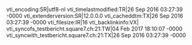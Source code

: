 vti_encoding:SR|utf8-nl
vti_timelastmodified:TR|26 Sep 2016 03:27:39 -0000
vti_extenderversion:SR|12.0.0.0
vti_cacheddtm:TX|26 Sep 2016 03:27:39 -0000
vti_filesize:IR|16
vti_backlinkinfo:VX|
vti_syncofs_testbericht.square7.ch\:21:TW|04 Feb 2017 18:10:07 -0000
vti_syncwith_testbericht.square7.ch\:21:TX|26 Sep 2016 03:27:39 -0000
